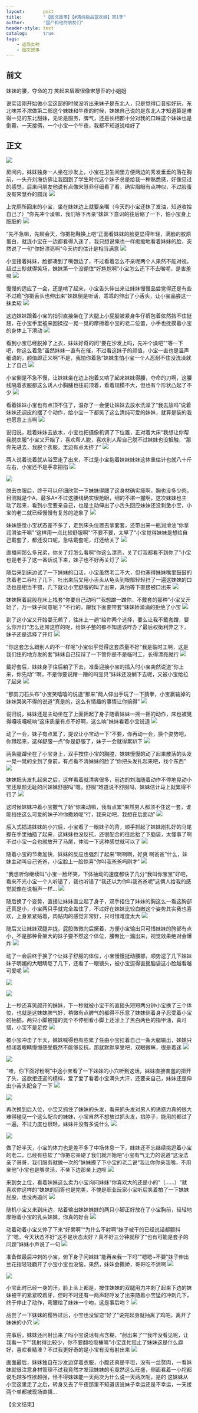 ```yaml
---
layout:       post
title:        "【图文故事】【#清纯极品蓝衣妹】第1季"
author:       "国产和他的朋友们"
header-style: text
catalog:      true
tags:
    - 返场女神
    - 图文故事
---
```


## 前文

妹妹的腰，夺命的刀 笑起来眉眼很像宋慧乔的小姐姐

说实话刚开始做小宝这部的时候没听出来妹子是东北人，只是觉得口音挺好玩，东北味并不浓做第二部这个妹妹和午夜的时候，妹妹自己说的是东北人才知道算是难得一见的东北甜妹，无论是服务，脾气，还是长相都十分对我的口味这个妹妹也是倒霉，一天接俩，一个小宝一个午夜，我都不知道说啥好了

## 正文


![](https://pj.oz0ays.app/tupian/forum/202410/19/164544kd92bcuhc83x3nuu.gif)

房间内，妹妹独身一人坐在沙发上，小宝在卫生间里方便两边的秀发垂垂的落在胸前，一头齐刘海仿佛让我回到了学生时代这个妹子总是给我一种熟悉感，好像见过的感觉，后来问朋友他说有点像宋慧乔仔细看了看，确实眉眼有点神似，不过脸蛋没有宋慧乔的圆润
![](https://pj.oz0ays.app/tupian/forum/202410/19/164550auw4k3u4cmrccyrc.gif)

上完厕所回来的小宝，坐在妹妹边上就要亲嘴（今天的小宝还抹了发油，知道收拾自己了）“你先冲个澡嘛，我们等下再亲”妹妹下意识的往后缩了一下，怕小宝身上脏脏的
![](https://pj.oz0ays.app/tupian/forum/202410/19/164557hdemanda38eayumw.gif)

“先不急嘛，先聊会天，你把拖鞋换上吧”正面看妹妹的脸更显得年轻，满脸的胶原蛋白，就连小宝在一边都看得入迷了，我只想说俺也一样痴痴地看着妹妹的脸，突然说了一句“你好漂亮啊”今天约的估计是相当满意
![](https://pj.oz0ays.app/tupian/forum/202410/19/164603ow77kcw3f3iy4kk7.gif)

小宝搂着妹妹，脸都凑到了嘴唇边了，不过看着怎么不亲呢两个人果然不能对视，超过三秒就得笑场，妹妹第一个没绷住“好尴尬啊”小宝怎么还下不去嘴呢，是害羞嘛
![](https://pj.oz0ays.app/tupian/forum/202410/19/164607wyb55v5c9nf47pzh.gif)

慢慢的适应了一会，还是啃了起来，小宝舌头伸出来让妹妹慢慢品尝觉得还是有些不过瘾“你把舌头也伸出来”妹妹倒是听话，乖乖的伸出了小舌头，让小宝品尝这一抹柔软
![](https://pj.oz0ays.app/tupian/forum/202410/19/164615g7izosv7so7vvhfp.gif)

这边妹妹跟着小宝的指引直接坐在了大腿上小屁股被紧身牛仔裤包着依然挡不住挺翘，在小宝手里被来回揉捏一晃一晃的摩擦着小宝的老二位置，小手也抚摸着小宝的身体上下滑动
![](https://pj.oz0ays.app/tupian/forum/202410/19/164624erlm4keqimlq3le3.gif)

看到小宝已经脱掉了上衣，妹妹好奇的问“要在沙发上吗，先冲个澡吧”“等一下吧，你这么着急”虽然妹妹一直有在催，不过看这妹子的颜值，小宝一直也是温声细语的，颜值即正义啊“不是，我怕你着急”妹妹生怕小宝一个人忍耐不住没洗澡就上了自己
![](https://pj.oz0ays.app/tupian/forum/202410/19/164630emiicicrmjcyweyt.gif)

小宝倒是不急不慢，让妹妹坐在边上抱着又啃了起来妹妹得腰，夺命的刀啊，这腰线隔着衣服都这么诱人小胸脯也往前顶着，看着规模不大，但也有个形状凸起了不少
![](https://pj.oz0ays.app/tupian/forum/202410/19/164639aepcx0hsyk3x0cin.gif)

看着妹妹小宝也有点顶不住了，温存了一会便让妹妹去放水洗澡了“我去放吗”说着妹妹还调皮的摆了个动作，给小宝一下都笑了这么清纯可爱的妹妹，就算是装的我也愿意上当啊
![](https://pj.oz0ays.app/tupian/forum/202410/19/164642faa939pjagc973ta.gif)

说归说，趁着妹妹去放水，小宝也把摄像机调了下位置，正对着大床“我想让你帮我脱衣服”小宝又开始了，喜欢帮人脱，喜欢别人帮自己脱不过妹妹也没抵触，“那你先进去，我脱个衣服，里边有点太挤了”
![](https://pj.oz0ays.app/tupian/forum/202410/19/164652csdqgv3plgdgjgzn.gif)

两人说着说着就从浴室走了出来，不过是小宝抱着妹妹妹妹这体重估计也就八十斤左右，小宝还不是手拿把掐
![](https://pj.oz0ays.app/tupian/forum/202410/19/164659i211rd2kx6hun2kd.gif)

![](https://pj.oz0ays.app/tupian/forum/202410/19/164704zpd9ttuhw41j4wu4.gif)

脱去衣服后，终于可以仔细欣赏一下妹妹得腰了这身材确实瘦啊，胸也没多少肉，目测就是个A，最多A+不过这腰线确实很抢眼，细的不堪一握啊，这次妹妹也主动了起来，看到小宝要亲自己，也是主动伸出了小舌头回应妹妹还没刺激小宝，小宝的老二就已经慢慢有复苏的迹象了
![](https://pj.oz0ays.app/tupian/forum/202410/19/164710aggt8m8in4zxm4g8.gif)

妹妹感觉小宝状态差不多了，走到床头位置去拿套套，还带出来一瓶润滑油“你拿润滑油干嘛”“这样用一点比较舒服啊”“不要不要，太早了”小宝觉得妹妹是想给自己戴套了，都还没口呢，急啥戴套呢，灯还给关了
![](https://pj.oz0ays.app/tupian/forum/202410/19/164719ow9i905i8rs8pvsf.gif)

直播间那么多兄弟，你关了灯怎么看啊“你这么漂亮，关了灯我都看不到你了”小宝也是老手了这一番话说下来，妹子也不好再关灯了
![](https://pj.oz0ays.app/tupian/forum/202410/19/164727apid3fjdecigagjj.gif)

随后来到床边试了一下妹妹的口活，小宝虽然老二不大，但也塞得妹妹嘴里鼓鼓的含着老二吞吐了几下，吐出来后又用小舌头从龟头到根部轻轻扫了一遍这妹妹的口活也是相当不错，几下就让小宝舒服的叫了出来，真怕等下直接被口出来
![](https://pj.oz0ays.app/tupian/forum/202410/19/164734oi59255ip5o8za9o.gif)

妹妹撅着屁股在床上找套“你要自己动吗”“我想蹭一蹭你，不戴套的那种”小宝又开始了，万一妹子同意呢？“不行的，蹭我下面要带套”妹妹娇滴滴的拒绝了小宝
![](https://pj.oz0ays.app/tupian/forum/202410/19/164746joz0h882n0iw7u4m.gif)

到了这小宝又开始耍无赖了，往床上一趟“给你两个选择，要么让我不戴套蹭，要么你开灯”怎么还带这样的呢，给妹子整的都不知道该咋办了最后权衡利弊之下，妹子还是选择了开灯
![](https://pj.oz0ays.app/tupian/forum/202410/19/164753quzu3x3pt7h8qzl1.gif)

“你这套怎么跟别人的不一样呢”小宝似乎觉得这套质量不好“我是临时工啊，这是我们住的地方发的套”妹妹自己狡辩了一下管你是不是临时工，长得漂亮就行
![](https://pj.oz0ays.app/tupian/forum/202410/19/164758wk330900wnk906uu.gif)

戴好套后，妹妹身子往后躺了下去，准备迎接小宝的插入时小宝突然说道“你上来，你先动”“啊，不是你要说蹭一蹭的吗宝贝”妹妹还没躺下去呢，又被小宝给拉了起来
![](https://pj.oz0ays.app/tupian/forum/202410/19/164805q2p6vqqlai5sol6j.gif)

“那剪刀石头布”小宝笑嘻嘻的说道“那来”两人伸出手玩了一下猜拳，小宝赢输掉的妹妹哭笑不得的说道“真是的，这么有情趣的事情让你搞得”
![](https://pj.oz0ays.app/tupian/forum/202410/19/164816eajbsbrthf5qkhk5.gif)

说归说，妹妹还是主动坐在了上面摇起了身子随着妹妹一摇一摇的动作，床也被晃得嘎吱嘎吱响“这床质量有点不好啊，这么响”妹妹看着小宝说道
![](https://pj.oz0ays.app/tupian/forum/202410/19/164824pwqwqq4947r4s3q4.gif)

动了一会，妹子有点累了，提议让小宝动一下“不要，你再动一会，换个姿势吧，你蹲起来，这样舒服一点”你是舒服了，妹子一会就得累趴下
![](https://pj.oz0ays.app/tupian/forum/202410/19/164829aoukomhoamko370p.gif)

两条腿蹲坐在了小宝身上，双手按住小宝的胸膛，妹妹慢慢的动了起来散落的头发一晃一晃的全到了身前，有点看不清妹妹的脸了“你把头发扎起来吧，找个东西”
![](https://pj.oz0ays.app/tupian/forum/202410/19/164833hvoudv0zvxlt5tgv.gif)

妹妹把头发扎起来之后，这样看着就清爽很多，前边的刘海随着动作不停地晃动小宝还厚颜无耻的问妹妹舒服吗“嗯，舒服”难道说不舒服吗，妹妹估计马上就累得不行了
![](https://pj.oz0ays.app/tupian/forum/202410/19/164838vnyznnes43t3efnn.gif)

这时候妹妹冲着小宝撒气了娇“你来动嘛，我有点累”果然男人都顶不住这一套，谁能挡住这么可爱的妹子冲你撒娇呢“行，我来动吧，我想在后面动”
![](https://pj.oz0ays.app/tupian/forum/202410/19/164844j2426iw22ew6c2wp.gif)

后入式插进妹妹的小穴后，小宝看了一眼妹子的背，顺手抓起了妹妹刚扎好的马尾握在手里抽插了起来，这妹妹也没反抗，还很配合的往后抬了下脑袋，太懂事了啊不过小宝一会也就放开了马尾，体验一下这种感觉就可以了
![](https://pj.oz0ays.app/tupian/forum/202410/19/164850m4a0wj68zooq8ao0.gif)

随着小宝的节奏加快，妹妹的反应也强烈了起来“啊啊啊，好爽 啊爸爸”什么，妹妹主动叫自己爸爸，小宝脸上一脸惊喜“你叫我爸爸吗刚才”
![](https://pj.oz0ays.app/tupian/forum/202410/19/164859t6ounxuu7xcqoxcu.gif)

“我想听你继续叫”小宝一脸坏笑，下体抽动的速度都快了几分“我叫你宝宝”好吧，看来不光小宝一个人听错了，我也听错了“我还以为你叫我爸爸呢”这俩人给我的感觉就像在说相声一样...
![](https://pj.oz0ays.app/tupian/forum/202410/19/164913mg6j65mhpmnp5j5t.gif)

随后换了个姿势，直接让妹妹直立起了身子，双手捂住了妹妹的胸这么一看这胸部还真是小，小宝两只手就完全盖住了，不过好在妹妹比较白嫩这个姿势其实我也喜欢，上身紧紧贴着，肉贴肉的感觉非常好，只可惜难度太大
![](https://pj.oz0ays.app/tupian/forum/202410/19/164921i6m4f6dlwhtltbb6.gif)

随后又让妹妹双腿并拢，屁股微微向后撅着，方便小宝输出只可惜妹妹的胯部有点小，不是那种骨架大的妹子要不然这个体位，腰臀比一漏出来，视觉效果绝对会爆炸
![](https://pj.oz0ays.app/tupian/forum/202410/19/164927mu61j6vl1oe7z1n3.gif)

动了一会后终于换了个让妹子舒服的体位，小宝慢慢挺动腰部，顺势逗了几下妹妹妹子明媚的大眼睛眨了几下，还看了一眼镜头，被小宝逗得直摇脑袋这小脸越看越可爱呢
![](https://pj.oz0ays.app/tupian/forum/202410/19/164932kex2qmuhmqca4qqm.gif)

![](https://pj.oz0ays.app/tupian/forum/202410/19/164939cdymv5kb3ymhhy3k.gif)

![](https://pj.oz0ays.app/tupian/forum/202410/19/164945q36fxgxo3uzgbn66.gif)

上一秒还喜笑颜开的妹妹，下一秒就被小宝干的直摇头短短两分钟小宝换了三个体位，也就是这妹妹脾气好，稍微有点脾气的都得不乐意了妹妹侧着身子忍受着小宝的抽插，两只小脚被撞的晃个不停细看小脚上还涂上了黑白两色的指甲油，真可惜，小宝不是足控
![](https://pj.oz0ays.app/tupian/forum/202410/19/164953bydn62n8bno9nhq8.gif)

被小宝冲击了半天，妹妹喊得也有些累了任由小宝扛着自己一条大腿输出，妹妹只想闭着眼睛慢慢感受既然不能够反抗，那就默默享受吧，双眼微眯，很是着迷
![](https://pj.oz0ays.app/tupian/forum/202410/19/164959dfalfdftnnrtzyln.gif)

![](https://pj.oz0ays.app/tupian/forum/202410/19/165002tht78sx7zzxzzgku.gif)

“哇，你下面好粉啊”中途小宝看了一下妹妹的小穴听到这话，妹妹直接害羞的扭开了头，这欲拒还迎的模样，爱了爱了看着小宝满头大汗，还要亲自己，妹妹还是伸出小舌头配合了一下
![](https://pj.oz0ays.app/tupian/forum/202410/19/165006ztswtcnav2qqw2vn.gif)

![](https://pj.oz0ays.app/tupian/forum/202410/19/165015cwysww8gwowwa16b.gif)

再次换到后入位，小宝又抓住了妹妹的头发，看来抓头发对男人的诱惑力真的很大难得碰见一个这么配合的妹妹，小宝自然不想放过抓头发，掐脖子，能用的都试了一遍，不过力度也很轻，妹妹并没有多说什么
![](https://pj.oz0ays.app/tupian/forum/202410/19/165021hxsizwcksg2vyk27.gif)

![](https://pj.oz0ays.app/tupian/forum/202410/19/165030gr0vkadfgvf0uuza.gif)

做了好半天，小宝的体力也是差不多了中场休息一下，妹妹还不忘继续挑逗着小宝的老二，已经有些软了“你把它亲硬了我们就开始吧”小宝有气无力的说道“这没法亲了哥哥，我们服务就做一次的”妹妹摸了下小宝的老二说“我让你你亲我嘴，不用亲他”小宝也是够灵活，不亲下边那亲上边呗
![](https://pj.oz0ays.app/tupian/forum/202410/19/165035tcf1cwlm1fwnxkxx.gif)

来到女上位，看着妹妹这么卖力小宝询问妹妹“你喜欢大的还是小的”（......）“就喜欢你这样的”妹妹的回答也是完美，不愧是职业玩家小宝听后笑着拍了一下妹妹屁股，也没再追问
![](https://pj.oz0ays.app/tupian/forum/202410/19/165041o00dd6qkiq0eh0d2.gif)

随机小宝又来到床边，站着输出妹妹妹妹的两只小脚正好放在了小宝胸前，轻轻地摩擦着小宝的乳头妹妹，你真的好会
![](https://pj.oz0ays.app/tupian/forum/202410/19/165048ykry34k7dpkyxk3f.gif)

动着动着小宝又停了下来“好累啊”“为什么不射啊”妹子被干的已经说话都颤抖了“嗯，今天状态不好”这不是状态太好？真不好三分钟就秒了“也有可能是套子的问题”妹妹小声说了一句
![](https://pj.oz0ays.app/tupian/forum/202410/19/165055i4tj2so229ppltro.gif)

准备做最后冲刺的小宝，俯下身子问妹妹“能再亲我一下吗”“嗯嗯~不要”妹子伸出兰花指轻轻戳开了小宝小宝也没恼，果然，妹妹会撒娇，哥哥吃不消啊
![](https://pj.oz0ays.app/tupian/forum/202410/19/165103bd8d7ylwzl8m4r4m.gif)

![](https://pj.oz0ays.app/tupian/forum/202410/19/165114px578iazxcl8lafc.gif)

小宝此时已经一身的汗，脸上头上都是，按住妹妹的双腿用力冲刺了起来下边的妹妹被干的紧紧咬着牙，但时不时还有一两声轻哼发了出来随着小宝猛的冲刺几下，终于停止了动作，弯腰给了妹妹一个吻，这是事后吻？
![](https://pj.oz0ays.app/tupian/forum/202410/19/165124xk077ppqp0rr0p40.gif)

品尝了一下妹妹的樱唇过后，小宝也没留恋“好了”说完起身就抽离了鸡吧，离开了妹妹的小穴
![](https://pj.oz0ays.app/tupian/forum/202410/19/165133ak2drxmnzcf4sdfr.gif)

完事后，妹妹还问射出来了吗小宝说话有点含糊，“射出来了”“我咋没看见呢，让我看一下”“我射得比较少，你不要翻垃圾桶嘛”小宝连忙阻止了妹妹这是什么癖好，喜欢看精液？不过我更好奇的是小宝有没有射出来
![](https://pj.oz0ays.app/tupian/forum/202410/19/165140w0t0mvuwznniu3mt.gif)

画面最后，妹妹独自在沙发边穿着衣服，小腹还真是平坦，没有一丝赘肉，一看妹妹就很注意身材管理不过我竟然才发现妹妹的毛竟然这么旺盛，侧面看着一小坨都说毛越多性欲越强，怪不得妹妹能一天两次为什么说一天两次呢，是的 这妹妹从小宝这里走了之后，转身又去了午夜那里不知道该说妹子幸运还是不幸运，一天接两个单都被现场直播...

【全文结束】